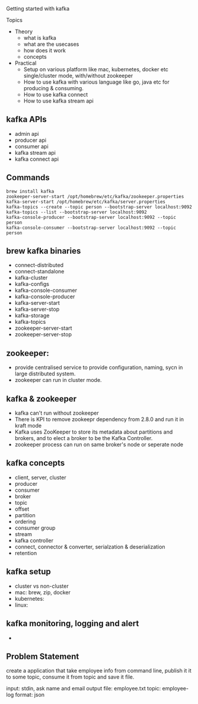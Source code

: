 
Getting started with kafka


Topics

* Theory
    * what is kafka
    * what are the usecases
    * how does it work
    * concepts
* Practical
    * Setup on various platform like mac, kubernetes, docker etc single/cluster mode, with/without zookeeper
    * How to use kafka with various language like go, java etc for producing & consuming.
    * How to use kafka connect
    * How to use kafka stream api




## kafka APIs
* admin api
* producer api
* consumer api
* kafka stream api
* kafka connect api

## Commands

```
brew install kafka
zookeeper-server-start /opt/homebrew/etc/kafka/zookeeper.properties
kafka-server-start /opt/homebrew/etc/kafka/server.properties
kafka-topics --create --topic person --bootstrap-server localhost:9092
kafka-topics --list --bootstrap-server localhost:9092
kafka-console-producer --bootstrap-server localhost:9092 --topic person
kafka-console-consumer --bootstrap-server localhost:9092 --topic person
```

## brew kafka binaries
* connect-distributed
* connect-standalone
* kafka-cluster
* kafka-configs
* kafka-console-consumer
* kafka-console-producer
* kafka-server-start
* kafka-server-stop
* kafka-storage
* kafka-topics
* zookeeper-server-start
* zookeeper-server-stop

## zookeeper: 
* provide centralised service to provide configuration, naming, sycn in large distributed system.
* zookeeper can run in cluster mode.

## kafka & zookeeper
* kafka can't run without zookeeper
* There is KPI to remove zookeepr dependency from 2.8.0 and run it in kraft mode
* Kafka uses ZooKeeper to store its metadata about partitions and brokers, and to elect a broker to be the Kafka Controller.
* zookeeper process can run on same broker's node or seperate node




## kafka concepts
* client, server, cluster
* producer
* consumer
* broker
* topic
* offset
* partition
* ordering
* consumer group
* stream
* kafka controller
* connect, connector & converter, serialzation & deserialization
* retention


## kafka setup
* cluster vs non-cluster
* mac: brew, zip, docker
* kubernetes:
* linux:

## kafka monitoring, logging and alert
* 


## Problem Statement
create a application that take employee info from command line, publish it it to some topic, consume it from topic and save it file.

input: stdin, ask name and email
output file: employee.txt
topic: employee-log
format: json